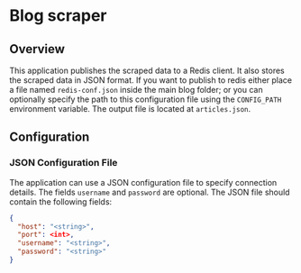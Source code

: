 # Blog scraper

## Overview

This application publishes the scraped data to a Redis client. It also stores the scraped data in JSON format. If you want to publish to redis either place a file named `redis-conf.json` inside the main blog folder; or you can optionally specify the path to this configuration file using the `CONFIG_PATH` environment variable. The output file is located at `articles.json`.

## Configuration

### JSON Configuration File

The application can use a JSON configuration file to specify connection details. The fields `username` and `password` are optional. The JSON file should contain the following fields:

```json
{
  "host": "<string>",
  "port": <int>,
  "username": "<string>",
  "password": "<string>"
}